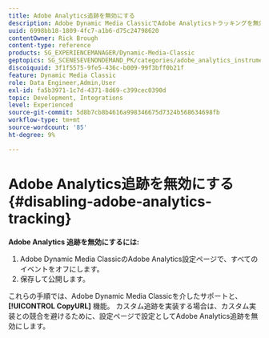 ```yaml
---
title: Adobe Analytics追跡を無効にする
description: Adobe Dynamic Media ClassicでAdobe Analyticsトラッキングを無効にする方法を説明します。
uuid: 6998bb18-1809-4fc7-a1b6-d75c24798620
contentOwner: Rick Brough
content-type: reference
products: SG_EXPERIENCEMANAGER/Dynamic-Media-Classic
geptopics: SG_SCENESEVENONDEMAND_PK/categories/adobe_analytics_instrumentation_kit
discoiquuid: 3f1f5575-9fe5-436c-b009-99f3bff0b21f
feature: Dynamic Media Classic
role: Data Engineer,Admin,User
exl-id: fa5b3971-1c7d-4371-8d69-c399cec0390d
topic: Development, Integrations
level: Experienced
source-git-commit: 5d8b7cb8b4616a998346675d7324b568634698fb
workflow-type: tm+mt
source-wordcount: '85'
ht-degree: 9%

---
```


# Adobe Analytics追跡を無効にする{#disabling-adobe-analytics-tracking}

**Adobe Analytics 追跡を無効にするには:**

1. Adobe Dynamic Media ClassicのAdobe Analytics設定ページで、すべてのイベントをオフにします。
1. 保存して公開します。

これらの手順では、Adobe Dynamic Media Classicを介したサポートと、 **[!UICONTROL CopyURL]** 機能。 カスタム追跡を実装する場合は、カスタム実装との競合を避けるために、設定ページで設定としてAdobe Analytics追跡を無効にします。

